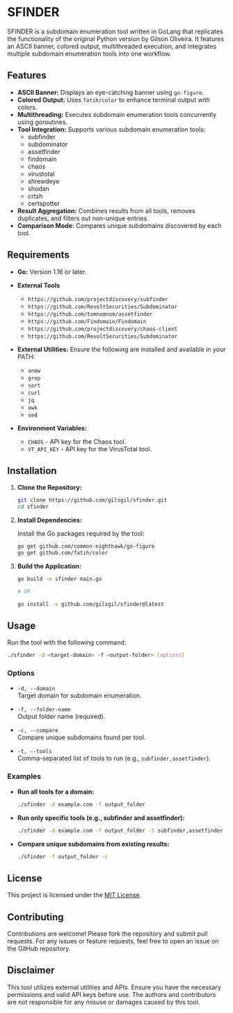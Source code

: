 # SFINDER

SFINDER is a subdomain enumeration tool written in GoLang that replicates the functionality of the original Python version by Gilson Oliveira. It features an ASCII banner, colored output, multithreaded execution, and integrates multiple subdomain enumeration tools into one workflow.

## Features

- **ASCII Banner:** Displays an eye-catching banner using `go-figure`.
- **Colored Output:** Uses `fatih/color` to enhance terminal output with colors.
- **Multithreading:** Executes subdomain enumeration tools concurrently using goroutines.
- **Tool Integration:** Supports various subdomain enumeration tools:
  - subfinder
  - subdominator
  - assetfinder
  - findomain
  - chaos
  - virustotal
  - shrewdeye
  - shodan
  - crtsh
  - certspotter
- **Result Aggregation:** Combines results from all tools, removes duplicates, and filters out non-unique entries.
- **Comparison Mode:** Compares unique subdomains discovered by each tool.

## Requirements

- **Go:** Version 1.16 or later.

- **External Tools**
  - `https://github.com/projectdiscovery/subfinder`
  - `https://github.com/RevoltSecurities/Subdominator`
  - `https://github.com/tomnomnom/assetfinder`
  - `https://github.com/Findomain/Findomain`
  - `https://github.com/projectdiscovery/chaos-client`
  - `https://github.com/RevoltSecurities/Subdominator`

- **External Utilities:** Ensure the following are installed and available in your PATH:
  - `anew`
  - `grep`
  - `sort`
  - `curl`
  - `jq`
  - `awk`
  - `sed`
- **Environment Variables:**
  - `CHAOS` - API key for the Chaos tool.
  - `VT_API_KEY` - API key for the VirusTotal tool.

## Installation

1. **Clone the Repository:**

   ```bash
   git clone https://github.com/gilsgil/sfinder.git
   cd sfinder
   ```

2. **Install Dependencies:**

   Install the Go packages required by the tool:

   ```bash
   go get github.com/common-nighthawk/go-figure
   go get github.com/fatih/color
   ```

3. **Build the Application:**

   ```bash
   go build -o sfinder main.go

   # OR

   go install -v github.com/gilsgil/sfinder@latest
   ```

## Usage

Run the tool with the following command:

```bash
./sfinder -d <target-domain> -f <output-folder> [options]
```

### Options

- `-d, --domain`  
  Target domain for subdomain enumeration.

- `-f, --folder-name`  
  Output folder name (required).

- `-c, --compare`  
  Compare unique subdomains found per tool.

- `-t, --tools`  
  Comma-separated list of tools to run (e.g., `subfinder,assetfinder`).

### Examples

- **Run all tools for a domain:**

  ```bash
  ./sfinder -d example.com -f output_folder
  ```

- **Run only specific tools (e.g., subfinder and assetfinder):**

  ```bash
  ./sfinder -d example.com -f output_folder -t subfinder,assetfinder
  ```

- **Compare unique subdomains from existing results:**

  ```bash
  ./sfinder -f output_folder -c
  ```

## License

This project is licensed under the [MIT License](LICENSE).

## Contributing

Contributions are welcome! Please fork the repository and submit pull requests. For any issues or feature requests, feel free to open an issue on the GitHub repository.

## Disclaimer

This tool utilizes external utilities and APIs. Ensure you have the necessary permissions and valid API keys before use. The authors and contributors are not responsible for any misuse or damages caused by this tool.
